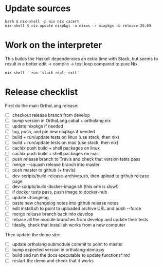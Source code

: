 # Update sources

```
bash $ nix-shell -p niv nix cacert
nix-shell $ niv update nixpkgs -o nixos -r nixpkgs -b release-20.09
```

# Work on the interpreter

This builds the Haskell dependencies an extra time with Stack, but seems to
result in a better edit -> compile -> test loop compared to pure Nix.

```
nix-shell --run 'stack repl; exit'
```

# Release checklist

First do the main  OrthoLang release:

- [ ] checkout release branch from develop
- [ ] bump version in OrthoLang.cabal + ortholang.nix
- [ ] update nixpkgs if needed
- [ ] tag, push, and pin new nixpkgs if needed
- [ ] build + run/update tests on linux (use stack, then nix)
- [ ] build + run/update tests on mac (use stack, then nix)
- [ ] cachix push build + shell packages on linux
- [ ] cachix push build + shell packages on mac
- [ ] push release branch to Travis and check that version tests pass
- [ ] merge --squash release branch into master
- [ ] push master to github (+ travis)
- [ ] dev-scripts/build-release-archives.sh, then upload to github release page
- [ ] dev-scripts/build-docker-image.sh (this one is slow!)
- [ ] if docker tests pass, push image to docker-hub
- [ ] update changelog
- [ ] paste new changelog notes into github release notes
- [ ] edit install.sh to point to uploaded archive URL and push --force
- [ ] merge release branch back into develop
- [ ] rebase all the module branches from develop and update their tests
- [ ] ideally, check that install.sh works from a new computer

Then update the demo site:

- [ ] update ortholang submodule commit to point to master
- [ ] bump expected version in ortholang-demo.py
- [ ] build and run the docs executable to update functions\*.md
- [ ] restart the demo and check that it works
